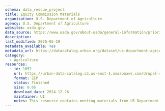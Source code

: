 ```yaml
---
schema: data_rescue_project 
title: Equity Commission Materials
organization: U.S. Department of Agriculture
agency: U.S. Department of Agriculture
websites: usda.gov
data_source: https://www.usda.gov/about-usda/general-information/priorities/equity-usda/equity-commission
description: 
last_modified: 2025-05-19
metadata_available: Yes
metadata_url: https://datacatalog.urban.org/dataset/us-department-agriculture-equity-commission-materials
category:
  - Agriculture 
resources:
  - id: 1052
    url: https://urban-data-catalog.s3.us-east-1.amazonaws.com/drupal-root-live/2025/03/28/race-and-equity/usda-equity-commission/data.zip
    format: ZIP
    status: Finished
    size: 0.06
    download_date: 2024-12-26
    maintainer: UI
    notes: This resource contains meeting materials from US Department of Agriculture (USDA) Equity Commission and relevant Federal Register notices. The USDA Equity Commission is an external group of individuals with expertise in areas including policy design, civil rights, legal experience, public relations, organizing farm workers, and advancing rural economic prosperity.
---
```


